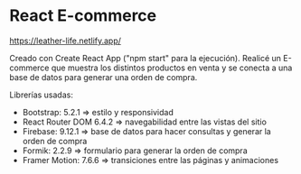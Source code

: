 # React E-commerce
https://leather-life.netlify.app/

Creado con Create React App ("npm start" para la ejecución).
Realicé un E-commerce que muestra los distintos productos en venta y se conecta a una base de datos para generar una orden de compra.

Librerías usadas: 

- Bootstrap: 5.2.1 => estilo y responsividad
- React Router DOM 6.4.2 => navegabilidad entre las vistas del sitio
- Firebase: 9.12.1 => base de datos para hacer consultas y generar la orden de compra
- Formik: 2.2.9 => formulario para generar la orden de compra
- Framer Motion: 7.6.6 => transiciones entre las páginas y animaciones
